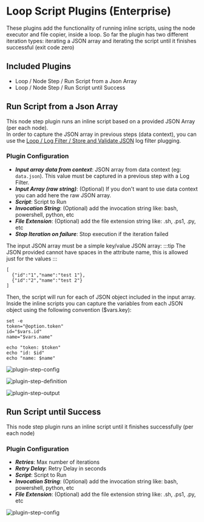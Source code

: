 # Loop Script Plugins (Enterprise)

These plugins add the functionality of running inline scripts, using the node executor and file copier, inside a loop. 
So far the plugin has two different iteration types: iterating a JSON array and iterating the script until it finishes successful (exit code zero)

## Included Plugins

* Loop / Node Step / Run Script from a Json Array
* Loop / Node Step / Run Script until Success

## Run Script from a Json Array

This node step plugin runs an inline script based on a provided JSON Array  (per each node).  
In order to capture the JSON array in previous steps (data context), you can use the [Loop / Log Filter / Store and Validate JSON](/manual/log-filters/loop-plugins.html) log filter plugging.

### Plugin Configuration

* **_Input array data from context_**:  JSON array from data context (eg: `data.json`). This value must be captured in a previous step with a Log Filter.
* **_Input Array (raw string)_**: (Optional) If you don't want to use data context you can add here the raw JSON array.
* **_Script_**: Script to Run
* **_Invocation String_**:  (Optional) add the invocation string like: bash, powershell, python, etc
* **_File Extension_**: (Optional) add the file extension string like: .sh, .ps1, .py, etc
* **_Stop Iteration on failure_**: Stop execution if the iteration failed

The input JSON array must be a simple key/value JSON array:
:::tip
The JSON provided cannot have spaces in the attribute name, this is allowed just for the values
:::
````
[ 
  {"id":"1","name":"test 1"},
  {"id":"2","name":"test 2"}
]
````

Then, the script will run for each of JSON object included in the input array. 
Inside the inline scripts you can capture the variables from each JSON object using the following convention ($vars.key):

````
set -e
token="@option.token"
id="$vars.id"
name="$vars.name"

echo "token: $token"
echo "id: $id"
echo "name: $name"
`````

![plugin-step-config](@assets/img/loop-nodestep-run-script-json-atrributes.png)

![plugin-step-definition](@assets/img/loop-nodestep-run-script-definition.png)

![plugin-step-output](@assets/img/loop-nodestep-run-script-output.png)

## Run Script until Success

This node step plugin runs an inline script until it finishes successfully (per each node)

### Plugin Configuration

* **_Retries_**: Max number of iterations
*  **_Retry Delay_**: Retry Delay in seconds
* **_Script_**: Script to Run
* **_Invocation String_**:  (Optional) add the invocation string like: bash, powershell, python, etc
* **_File Extension_**: (Optional) add the file extension string like: .sh, .ps1, .py, etc

![plugin-step-config](@assets/img/loop-nodestep-run-until-success.png)

